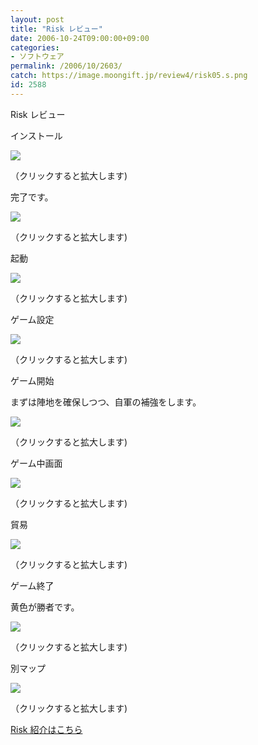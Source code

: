 ```yaml
---
layout: post
title: "Risk レビュー"
date: 2006-10-24T09:00:00+09:00
categories:
- ソフトウェア
permalink: /2006/10/2603/
catch: https://image.moongift.jp/review4/risk05.s.png
id: 2588
---
```

Risk レビュー  
<!--more-->

インストール

  

[![](https://image.moongift.jp/review4/risk01.s.png)](https://image.moongift.jp/review4/risk01.png)  
  
（クリックすると拡大します)

  

完了です。

  

[![](https://image.moongift.jp/review4/risk02.s.png)](https://image.moongift.jp/review4/risk02.png)  
  
（クリックすると拡大します)

  

起動

  

[![](https://image.moongift.jp/review4/risk03.s.png)](https://image.moongift.jp/review4/risk03.png)  
  
（クリックすると拡大します)

  

ゲーム設定

  

[![](https://image.moongift.jp/review4/risk04.s.png)](https://image.moongift.jp/review4/risk04.png)  
  
（クリックすると拡大します)

  

ゲーム開始

  

まずは陣地を確保しつつ、自軍の補強をします。

  

[![](https://image.moongift.jp/review4/risk05.s.png)](https://image.moongift.jp/review4/risk05.png)  
  
（クリックすると拡大します)

  

ゲーム中画面

  

[![](https://image.moongift.jp/review4/risk06.s.png)](https://image.moongift.jp/review4/risk06.png)  
  
（クリックすると拡大します)

  

貿易

  

[![](https://image.moongift.jp/review4/risk07.s.png)](https://image.moongift.jp/review4/risk07.png)  
  
（クリックすると拡大します)

  

ゲーム終了

  

黄色が勝者です。

  

[![](https://image.moongift.jp/review4/risk08.s.png)](https://image.moongift.jp/review4/risk08.png)  
  
（クリックすると拡大します)

  

別マップ

  

[![](https://image.moongift.jp/review4/risk09.s.png)](https://image.moongift.jp/review4/risk09.png)  
  
（クリックすると拡大します)

  

[Risk 紹介はこちら](http://oss.moongift.jp/intro/i-2602.html)

